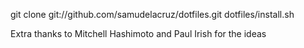 git clone git://github.com/samudelacruz/dotfiles.git
dotfiles/install.sh

Extra thanks to Mitchell Hashimoto and Paul Irish for the ideas
